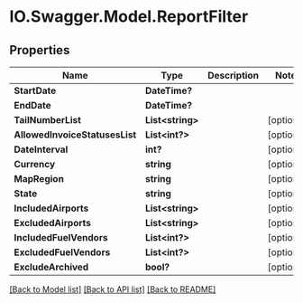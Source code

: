 # IO.Swagger.Model.ReportFilter
## Properties

Name | Type | Description | Notes
------------ | ------------- | ------------- | -------------
**StartDate** | **DateTime?** |  | 
**EndDate** | **DateTime?** |  | 
**TailNumberList** | **List&lt;string&gt;** |  | [optional] 
**AllowedInvoiceStatusesList** | **List&lt;int?&gt;** |  | [optional] 
**DateInterval** | **int?** |  | [optional] 
**Currency** | **string** |  | [optional] 
**MapRegion** | **string** |  | [optional] 
**State** | **string** |  | [optional] 
**IncludedAirports** | **List&lt;string&gt;** |  | [optional] 
**ExcludedAirports** | **List&lt;string&gt;** |  | [optional] 
**IncludedFuelVendors** | **List&lt;int?&gt;** |  | [optional] 
**ExcludedFuelVendors** | **List&lt;int?&gt;** |  | [optional] 
**ExcludeArchived** | **bool?** |  | [optional] 

[[Back to Model list]](../README.md#documentation-for-models) [[Back to API list]](../README.md#documentation-for-api-endpoints) [[Back to README]](../README.md)

